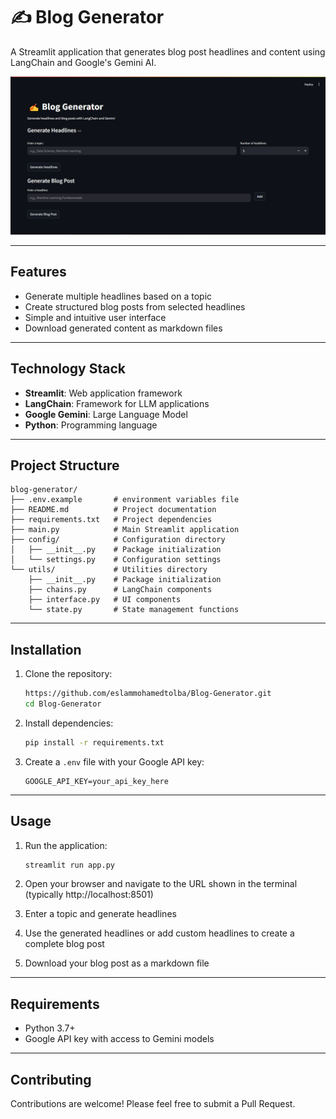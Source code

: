# ✍️ Blog Generator

A Streamlit application that generates blog post headlines and content using LangChain and Google's Gemini AI.

![Blog generator](<Blog generator.png>)

---

## Features

- Generate multiple headlines based on a topic
- Create structured blog posts from selected headlines
- Simple and intuitive user interface
- Download generated content as markdown files

---

## Technology Stack

- **Streamlit**: Web application framework
- **LangChain**: Framework for LLM applications
- **Google Gemini**: Large Language Model
- **Python**: Programming language

---

## Project Structure

```
blog-generator/
├── .env.example       # environment variables file
├── README.md          # Project documentation
├── requirements.txt   # Project dependencies
├── main.py            # Main Streamlit application
├── config/            # Configuration directory
│   ├── __init__.py    # Package initialization
│   └── settings.py    # Configuration settings
└── utils/             # Utilities directory
    ├── __init__.py    # Package initialization
    ├── chains.py      # LangChain components
    ├── interface.py   # UI components
    └── state.py       # State management functions
```

---

## Installation

1. Clone the repository:
   ```bash
   https://github.com/eslammohamedtolba/Blog-Generator.git
   cd Blog-Generator
   ```

2. Install dependencies:
   ```bash
   pip install -r requirements.txt
   ```

3. Create a `.env` file with your Google API key:
   ```
   GOOGLE_API_KEY=your_api_key_here
   ```

---

## Usage

1. Run the application:
   ```bash
   streamlit run app.py
   ```

2. Open your browser and navigate to the URL shown in the terminal (typically http://localhost:8501)

3. Enter a topic and generate headlines

4. Use the generated headlines or add custom headlines to create a complete blog post

5. Download your blog post as a markdown file

---

## Requirements

- Python 3.7+
- Google API key with access to Gemini models

---

## Contributing

Contributions are welcome! Please feel free to submit a Pull Request.
